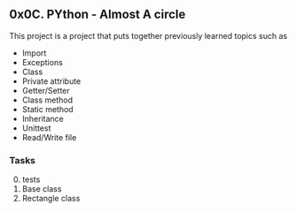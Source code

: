 
## 0x0C. PYthon - Almost A circle

This project is a project that puts together previously learned topics such as 
- Import
- Exceptions
- Class
- Private attribute
- Getter/Setter
- Class method
- Static method
- Inheritance
- Unittest
- Read/Write file

### Tasks

0. tests
1. Base class
2. Rectangle class
